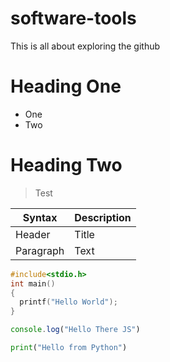 # software-tools
This is all about exploring the github
# Heading One
- One
- Two
# Heading Two
> Test
>
| Syntax | Description |
| ----------- | ----------- |
| Header | Title |
| Paragraph | Text |

```c
#include<stdio.h>
int main()
{
  printf("Hello World");
}
```

```js
console.log("Hello There JS")
```

```python
print("Hello from Python")
```
